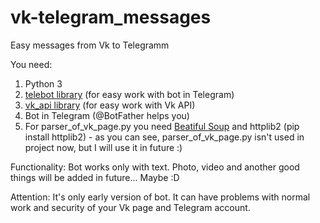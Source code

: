 # vk-telegram_messages
Easy messages from Vk to Telegramm

You need:
1) Python 3
2) [telebot library](https://github.com/eternnoir/pyTelegramBotAPI) (for easy work with bot in Telegram)
3) [vk_api library](https://github.com/python273/vk_api) (for easy work with Vk API)
4) Bot in Telegram (@BotFather helps you)
5) For parser_of_vk_page.py you need [Beatiful Soup](https://www.crummy.com/software/BeautifulSoup/#Download/) and httplib2 (pip install httplib2) - as you can see, parser_of_vk_page.py isn't used in project now, but I will use it in future :) 

Functionality: Bot works only with text. Photo, video and another good things will be added in future... Maybe :D

Attention: It's only early version of bot. It can have problems with normal work and security of your Vk page and Telegram account.

